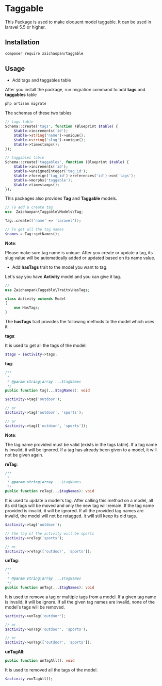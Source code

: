 # Taggable

This Package is used to make eloquent model taggable. It can be used in laravel 5.5 or higher.

## Installation

```bash
composer require zaichaopan/taggable
```

## Usage

* Add tags and taggables table

After you install the package, run migration command to add __tags__ and __taggables__ table

```bash
php artisan migrate
```

The schemas of these two tables

```php
// tags table
Schema::create('tags', function (Blueprint $table) {
    $table->increments('id');
    $table->string('name')->unique();
    $table->string('slug')->unique();
    $table->timestamps();
});
```

```php
// taggables table
Schema::create('taggables', function (Blueprint $table) {
    $table->increments('id');
    $table->unsignedInteger('tag_id');
    $table->foreign('tag_id')->references('id')->on('tags');
    $table->morphs('taggable');
    $table->timestamps();
});
```

This packages also provides __Tag__ and __Taggable__ models.

```php
// To add a create tag
use  Zaichaopan\Taggable\Models\Tag;

Tag::create(['name' => 'laravel']);

// To get all the tag names
$names = Tag::getNames();
```

__Note__:

Please make sure tag name is unique. After you create or update a tag,  its slug value will be automatically added or updated based on its name value.

* Add __hasTags__ trait to the model you want to tag.

Let's say you have __Activity__ model and you can give it tag.

```php
//
use Zaichaopan\Taggable\Traits\HasTags;

class Activity extends Model
{
    use HasTags;
}
```

The __hasTags__ trait provides the following methods to the model which uses it

__tags__:

It is used to get all the tags of the model:

```php
$tags = $activity->tags;
```

__tag__:

```php
/**
 *
 * @param string|array ...$tagNames
 */
public function tag(...$tagNames): void
```

```php
$activity->tag('outdoor');

// or
$activity->tag('outdoor', 'sports');

// or
$activity->tag(['outdoor', 'sports']);
```

__Note__:

The tag name provided must be valid (exists in the tags table). If a tag name is invalid, it will be ignored. If a tag has already been given to a model, it will not be given again.

__reTag__:

```php
/**
 *
 * @param string|array ...$tagNames
 */
public function reTag(...$tagNames): void
```

It is used to update a model's tag. After calling this method on a model, all its old tags will be moved and only the new tag will remain. If the tag name provided is invalid, it will be ignored. If all the provided tag names are invalid, the model will not be retagged. It will still keep its old tags.

```php
$activity->tag('outdoor');

// the tag of the activity will be sports
$activity->reTag('sports');

// or
$activity->reTag(['outdoor', 'sports']);
```

__unTag__:

```php
/**
 *
 * @param string|array ...$tagNames
 */
public function unTag(...$tagNames): void
```

It is used to remove a tag or multiple tags from a model. If a given tag name is invalid, it will be ignore. If all the given tag names are invalid, none of the model's tags will be removed.

```php
$activity->unTag('outdoor');

// or
$activity->unTag('outdoor', 'sports');

// or
$activity->unTag(['outdoor', 'sports']);
```

__unTagAll__:

```php
public function unTagAll(): void
```

It is used to removed all the tags of the model.

```php
$activity->unTagAll();
```
